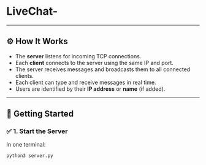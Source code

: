 # LiveChat-



---

## ⚙️ How It Works

- The **server** listens for incoming TCP connections.
- Each **client** connects to the server using the same IP and port.
- The server receives messages and broadcasts them to all connected clients.
- Each client can type and receive messages in real time.
- Users are identified by their **IP address** or **name** (if added).

---

## 🚀 Getting Started

### ✅ 1. Start the Server

In one terminal:

```bash
python3 server.py
